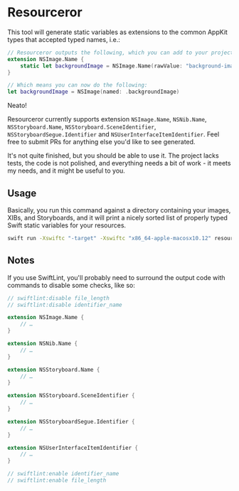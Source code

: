 # Resourceror

This tool will generate static variables as extensions to the common AppKit types that accepted typed names, i.e.:

```swift
// Resourceror outputs the following, which you can add to your project:
extension NSImage.Name {
    static let backgroundImage = NSImage.Name(rawValue: "background-image")
}

// Which means you can now do the following:
let backgroundImage = NSImage(named: .backgroundImage)
```

Neato!

Resourceror currently supports extension `NSImage.Name`, `NSNib.Name`, `NSStoryboard.Name`, `NSStoryboard.SceneIdentifier`, `NSStoryboardSegue.Identifier` and `NSUserInterfaceItemIdentifier`. Feel free to submit PRs for anything else you'd like to see generated.

It's not quite finished, but you should be able to use it. The project lacks tests,  the code is not polished, and everything needs a bit of work - it meets my needs, and it might be useful to you.

## Usage

Basically, you run this command against a directory containing your images, XIBs, and Storyboards, and it will print a nicely sorted list of properly typed Swift static variables for your resources.

```sh
swift run -Xswiftc "-target" -Xswiftc "x86_64-apple-macosx10.12" resourceror generate $PATH_TO_YOUR_DIRECTORY --exclude first_directory,second_directory
```

## Notes

If you use SwiftLint, you'll probably need to surround the output code with commands to disable some checks, like so:

```swift
// swiftlint:disable file_length
// swiftlint:disable identifier_name

extension NSImage.Name {
    // …
}

extension NSNib.Name {
    // …
}

extension NSStoryboard.Name {
    // …
}

extension NSStoryboard.SceneIdentifier {
    // …
}

extension NSStoryboardSegue.Identifier {
    // …
}

extension NSUserInterfaceItemIdentifier {
    // …
}

// swiftlint:enable identifier_name
// swiftlint:enable file_length
```
